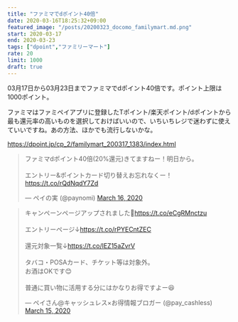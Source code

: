 ```yaml
---
title: "ファミマでdポイント40倍"
date: 2020-03-16T18:25:32+09:00
featured_image: "/posts/20200323_docomo_familymart.md.png"
start: 2020-03-17
end: 2020-03-23
tags: ["dpoint","ファミリーマート"]
rate: 20
limit: 1000
draft: true
---
```


03月17日から03月23日までファミマでdポイント40倍です。ポイント上限は1000ポイント。

ファミマはファミペイアプリに登録したTポイント/楽天ポイント/dポイントから最も還元率の高いものを選択しておけばいいので、いちいちレジで迷わずに使えていいですね。あの方法、ほかでも流行しないかな。

https://dpoint.jp/cp_2/familymart_200317_1383/index.html

<blockquote class="twitter-tweet"><p lang="ja" dir="ltr">ファミマdポイント40倍(20%還元)きてますねー！明日から。<br><br>エントリー&amp;ポイントカード切り替えお忘れなくー！ <a href="https://t.co/rQdNqdY7Zd">https://t.co/rQdNqdY7Zd</a></p>&mdash; ペイの実 (@paynomi) <a href="https://twitter.com/paynomi/status/1239385448360734721?ref_src=twsrc%5Etfw">March 16, 2020</a></blockquote> <script async src="https://platform.twitter.com/widgets.js" charset="utf-8"></script>

<blockquote class="twitter-tweet"><p lang="ja" dir="ltr">キャンペーンページアップされました🙌<a href="https://t.co/eCgRMnctzu">https://t.co/eCgRMnctzu</a><br><br>エントリーページ↓<a href="https://t.co/rPYECntZEC">https://t.co/rPYECntZEC</a><br><br>還元対象一覧↓<a href="https://t.co/lEZ15aZvrV">https://t.co/lEZ15aZvrV</a><br><br>タバコ・POSAカード、チケット等は対象外。<br>お酒はOKです😊<br><br>普通に買い物に活用する分にはかなりお得ですよー😆</p>&mdash; ペイさん@キャッシュレス×お得情報ブロガー (@pay_cashless) <a href="https://twitter.com/pay_cashless/status/1239216589397843968?ref_src=twsrc%5Etfw">March 15, 2020</a></blockquote> <script async src="https://platform.twitter.com/widgets.js" charset="utf-8"></script>
